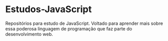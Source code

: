 # Estudos-JavaScript
Repositórios para estudo de JavaScript. Voltado para aprender mais sobre essa poderosa linguagem de programação que faz parte do desenvolvimento web.
